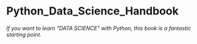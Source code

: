 # Python_Data_Science_Handbook
<p><h6>If you want to learn "DATA SCIENCE" with Python, this book is a fantastic starting point. </h6></p>
